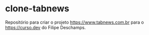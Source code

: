 # clone-tabnews
Repositório para criar o projeto https://www.tabnews.com.br para o https://curso.dev do Filipe Deschamps. 
